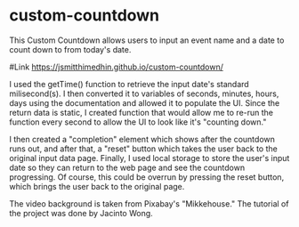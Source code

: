 # custom-countdown
This Custom Countdown allows users to input an event name and a date to count down to from today's date. 

#Link
https://jsmitthimedhin.github.io/custom-countdown/

I used the getTime() function to retrieve the input date's standard milisecond(s). I then converted it to variables of seconds, minutes, hours, days using the documentation and allowed it to populate the UI. Since the return data is static, I created function that would allow me to re-run the function every second to allow the UI to look like it's "counting down." 

I then created a "completion" element which shows after the countdown runs out, and after that, a "reset" button which takes the user back to the original input data page. Finally, I used local storage to store the user's input date so they can return to the web page and see the countdown progressing. Of course, this could be overrun by pressing the reset button, which brings the user back to the original page.

The video background is taken from Pixabay's "Mikkehouse." The tutorial of the project was done by Jacinto Wong.
